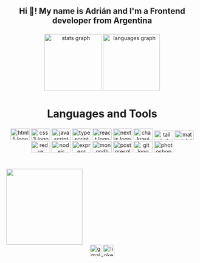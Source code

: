 <h2 align="center">Hi 👋! My name is Adrián and I'm a Frontend developer from Argentina</h2>

###

<div align="center">
  <img src="https://github-readme-stats.vercel.app/api?hide_title=false&hide_rank=false&show_icons=true&include_all_commits=true&count_private=true&disable_animations=false&theme=dracula&locale=en&hide_border=false&username=adrianmcenturion" height="150" alt="stats graph"  />
  <img src="https://github-readme-stats.vercel.app/api/top-langs?locale=en&hide_title=false&layout=compact&card_width=320&langs_count=5&theme=dracula&hide_border=false&username=adrianmcenturion" height="150" alt="languages graph"  />
</div>

###

<h1 align="center">Languages and Tools</h1>

###

<div align="center">
  <img src="https://cdn.jsdelivr.net/gh/devicons/devicon/icons/html5/html5-original.svg" height="30" width="50" alt="html5 logo"  />
  <img src="https://cdn.jsdelivr.net/gh/devicons/devicon/icons/css3/css3-original.svg" height="30" width="50" alt="css3 logo"  />
  <img src="https://cdn.jsdelivr.net/gh/devicons/devicon/icons/javascript/javascript-original.svg" height="30" width="50" alt="javascript logo"  />
  <img src="https://cdn.jsdelivr.net/gh/devicons/devicon/icons/typescript/typescript-plain.svg" height="30" width="50" alt="typescript logo"  />
  <img src="https://cdn.jsdelivr.net/gh/devicons/devicon/icons/react/react-original.svg" height="30" width="50" alt="react logo"  />
  <img src="https://cdn.jsdelivr.net/gh/devicons/devicon/icons/nextjs/nextjs-original.svg" height="30" width="50" alt="nextjs logo"  />
  <img src="https://firebasestorage.googleapis.com/v0/b/db-portfolio-fb0e3.appspot.com/o/technologies%2Fchakra-ui.svg?alt=media&token=df1b7bdd-c556-4580-ac2d-3902c2cb4485" height="30" width="50" alt="chakraui logo"  />
  <img src="https://firebasestorage.googleapis.com/v0/b/db-portfolio-fb0e3.appspot.com/o/technologies%2Ftailwind-css.svg?alt=media&token=a4ff7555-583f-4532-907e-cd21e778aa9c" height="25" width="50" alt="tailwindcss logo"  />
  <img src="https://firebasestorage.googleapis.com/v0/b/db-portfolio-fb0e3.appspot.com/o/technologies%2Fmaterial-ui.svg?alt=media&token=5ad20d98-5c92-445d-afdb-bd04afcb2ff3" height="25" width="50" alt="materialui logo"  />
  <img src="https://cdn.jsdelivr.net/gh/devicons/devicon/icons/redux/redux-original.svg" height="30" width="50" alt="redux logo"  />
  <img src="https://cdn.jsdelivr.net/gh/devicons/devicon/icons/nodejs/nodejs-original.svg" height="30" width="50" alt="nodejs logo"  />
  <img src="https://cdn.jsdelivr.net/gh/devicons/devicon/icons/express/express-original.svg" height="30" width="50" alt="express logo"  />
  <img src="https://cdn.jsdelivr.net/gh/devicons/devicon/icons/mongodb/mongodb-original.svg" height="30" width="50" alt="mongodb logo"  />
  <img src="https://cdn.jsdelivr.net/gh/devicons/devicon/icons/postgresql/postgresql-original.svg" height="30" width="50" alt="postgresql logo"  />
  <img src="https://cdn.jsdelivr.net/gh/devicons/devicon/icons/git/git-original.svg" height="30" width="50" alt="git logo"  />
  <img src="https://cdn.jsdelivr.net/gh/devicons/devicon/icons/photoshop/photoshop-plain.svg" height="30" width="50" alt="photoshop logo"  />
</div>

###

<br clear="both">

<img align="left" height="200" src="https://media1.giphy.com/media/bGgsc5mWoryfgKBx1u/giphy.gif?cid=ecf05e476memr1z5wobhi12lwulcamwm7m1pzzyengfse6yv&rid=giphy.gif&ct=g"  />

###

<br clear="both">

<div align="center">
  <a href="mailto:adrianmcenturion@gmail.com" target="_blank">
    <img src="https://img.shields.io/static/v1?message=Gmail&logo=gmail&label=&color=D14836&logoColor=white&labelColor=&style=for-the-badge" height="30" alt="gmail logo"  />
  </a>
  <a href="https://www.linkedin.com/in/adrian-centurion/" target="_blank">
    <img src="https://img.shields.io/static/v1?message=LinkedIn&logo=linkedin&label=&color=0077B5&logoColor=white&labelColor=&style=for-the-badge" height="30" alt="linkedin logo"  />
  </a>
</div>

###
